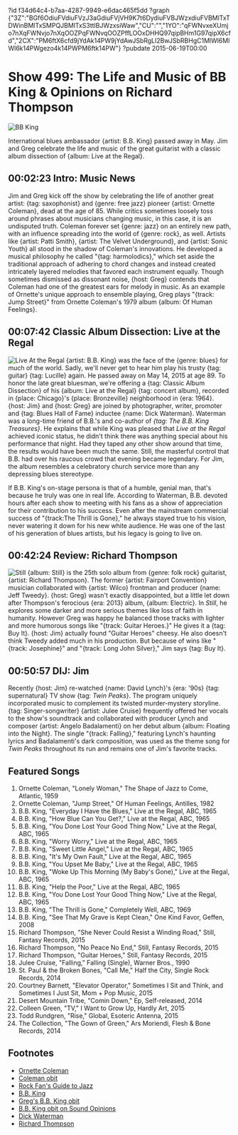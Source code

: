 ?id f34d64c4-b7aa-4287-9949-e6dac465f5dd
?graph {"3Z":"BGf6OdiuFVdiuFVzJ3aGdiuFVjVH9K7t6DydiuFVBJWzxdiuFVBMlTxTDWinBMlTxSMPQJBMlTxS3ttlBJWzxsiWaw","CU":"","1YO":"qFWNvxeXUmjo7nXqFWNvjo7nXqOOZPqFWNvqOOZPffLOOxDHHQ97qipBHm1G97qipX6cfd","2CX":"PM6ftX6cfd9jYdAk14PW9jYdAwJSbRgLl2BwJSbRBHgC1MlWl6MlWl6k14PWgezo4k14PWPM6ftk14PW"}
?pubdate 2015-06-19T00:00

# Show 499: The Life and Music of BB King & Opinions on Richard Thompson

![BB King](https://static.soundopinions.org/images/2015/bbking_web.jpg)

International blues ambassador {artist: B.B. King} passed away in May. Jim and Greg celebrate the life and music of the great guitarist with a classic album dissection of {album: Live at the Regal}.


## 00:02:23 Intro: Music News
Jim and Greg kick off the show by celebrating the life of another great artist: {tag: saxophonist} and {genre: free jazz} pioneer {artist: Ornette Coleman}, dead at the age of 85. While critics sometimes loosely toss around phrases about musicians changing music, in this case, it is an undisputed truth. Coleman forever set {genre: jazz} on an entirely new path, with an influence spreading into the world of {genre: rock}, as well. Artists like {artist: Patti Smith}, {artist: The Velvet Underground}, and {artist: Sonic Youth} all stood in the shadow of Coleman's innovations. He developed a musical philosophy he called "{tag: harmolodics}," which set aside the traditional approach of adhering to chord changes and instead created intricately layered melodies that favored each instrument equally. Though sometimes dismissed as dissonant noise, {host: Greg} contends that Coleman had one of the greatest ears for melody in music. As an example of Ornette's unique approach to ensemble playing, Greg plays "{track: Jump Street}" from Ornette Coleman's 1979 album {album: Of Human Feelings}.

## 00:07:42 Classic Album Dissection: Live at the Regal
![Live At the Regal](https://static.soundopinions.org/assets/499/CU0.jpg)
{artist: B.B. King} was the face of the {genre: blues} for much of the world. Sadly, we'll never get to hear him play his trusty {tag: guitar} {tag: Lucille} again. He passed away on May 14, 2015 at age 89. To honor the late great bluesman, we're offering a {tag: Classic Album Dissection} of his {album: Live at the Regal} {tag: concert album}, recorded in {place: Chicago}'s {place: Bronzeville} neighborhood in {era: 1964}. {host: Jim} and {host: Greg} are joined by photographer, writer, promoter and {tag: Blues Hall of Fame} inductee {name: Dick Waterman}. Waterman was a long-time friend of B.B.'s and co-author of *{tag: The B.B. King Treasures}*. He explains that while King was pleased that *Live at the Regal* achieved iconic status, he didn't think there was anything special about his performance that night. Had they taped any other show around that time, the results would have been much the same. Still, the masterful control that B.B. had over his raucous crowd that evening became legendary. For Jim, the album resembles a celebratory church service more than any depressing blues stereotype. 

If B.B. King's on-stage persona is that of a humble, genial man, that's because he truly was one in real life. According to Waterman, B.B. devoted hours after each show to meeting with his fans as a show of appreciation for their contribution to his success. Even after the mainstream commercial success of "{track:The Thrill is Gone}," he always stayed true to his vision, never watering it down for his new white audience. He was one of the last of his generation of blues artists, but his legacy is going to live on.

## 00:42:24 Review: Richard Thompson
![Still](https://static.soundopinions.org/assets/499/1YO0.jpg)
{album: Still} is the 25th solo album from {genre: folk rock} guitarist, {artist: Richard Thompson}. The former {artist: Fairport Convention} musician collaborated with {artist: Wilco} frontman and producer {name: Jeff Tweedy}. {host: Greg} wasn't exactly disappointed, but a little let down after Thompson's ferocious {era: 2013} album, {album: Electric}. In *Still*, he explores some darker and more serious themes like loss of faith in humanity. However Greg was happy he balanced those tracks with lighter and more humorous songs like "{track: Guitar Heroes.}" He gives it a {tag: Buy It}. {host: Jim} actually found "Guitar Heroes" cheesy. He also doesn't think Tweedy added much in his production. But because of wins like "{track: Josephine}" and "{track: Long John Silver}," Jim says {tag: Buy It}. 

## 00:50:57 DIJ: Jim
Recently {host: Jim} re-watched {name: David Lynch}'s {era: '90s} {tag: supernatural} TV show {tag: *Twin Peaks*}. The program uniquely incorporated music to complement its twisted murder-mystery storyline. {tag: Singer-songwriter} {artist: Julee Cruise} frequently offered her vocals to the show's soundtrack and collaborated with producer Lynch and composer {artist: Angelo Badalamenti} on her debut album {album: Floating into the Night}. The single "{track: Falling}," featuring Lynch's haunting lyrics and Badalamenti's dark composition, was used as the theme song for *Twin Peaks* throughout its run and remains one of Jim's favorite tracks. 

## Featured Songs
1. Ornette Coleman, "Lonely Woman," The Shape of Jazz to Come, Atlantic, 1959 
1. Ornette Coleman, "Jump Street," Of Human Feelings, Antilles, 1982 
1. B.B. King, "Everyday I Have the Blues," Live at the Regal, ABC, 1965 
1. B.B. King, "How Blue Can You Get?," Live at the Regal, ABC, 1965 
1. B.B. King, "You Done Lost Your Good Thing Now," Live at the Regal, ABC, 1965 
1. B.B. King, "Worry Worry," Live at the Regal, ABC, 1965 
1. B.B. King, "Sweet Little Angel," Live at the Regal, ABC, 1965 
1. B.B. King, "It's My Own Fault," Live at the Regal, ABC, 1965 
1. B.B. King, "You Upset Me Baby," Live at the Regal, ABC, 1965 
1. B.B. King, "Woke Up This Morning (My Baby's Gone)," Live at the Regal, ABC, 1965 
1. B.B. King, "Help the Poor," Live at the Regal, ABC, 1965 
1. B.B. King, "You Done Lost Your Good Thing Now," Live at the Regal, ABC, 1965 
1. B.B. King, "The Thrill is Gone," Completely Well, ABC, 1969
1. B.B. King, "See That My Grave is Kept Clean," One Kind Favor, Geffen, 2008
1. Richard Thompson, "She Never Could Resist a Winding Road," Still, Fantasy Records, 2015 
1. Richard Thompson, "No Peace No End," Still, Fantasy Records, 2015 
1. Richard Thompson, "Guitar Heroes," Still, Fantasy Records, 2015 
1. Julee Cruise, "Falling," Falling (Single), Warner Bros., 1990 
1. St. Paul & the Broken Bones, "Call Me," Half the City, Single Rock Records, 2014 
1. Courtney Barnett, "Elevator Operator," Sometimes I Sit and Think, and Sometimes I Just Sit, Mom + Pop Music, 2015 
1. Desert Mountain Tribe, "Comin Down," Ep, Self-released, 2014
1. Colleen Green, "TV," I Want to Grow Up, Hardly Art, 2015
1. Todd Rundgren, "Rise," Global, Esoteric Antenna, 2015
1. The Collection, "The Gown of Green," Ars Moriendi, Flesh & Bone Records, 2014 


## Footnotes
- [Ornette Coleman](http://www.ornettecoleman.com/)
- [Coleman obit](http://www.nytimes.com/2015/06/12/arts/music/ornette-coleman-jazz-saxophonist-dies-at-85-obituary.html)
- [Rock Fan's Guide to Jazz](/show/491/)
- [B.B. King](http://www.bbking.com/)
- [Greg's B.B. King obit](http://www.chicagotribune.com/entertainment/music/ct-bb-king-obituary-20150515-column.html)
- [B.B. King obit on Sound Opinions](/show/495/#bbking)
- [Dick Waterman](http://www.dickwaterman.com/)
- [Richard Thompson](http://www.richardthompson-music.com/)
